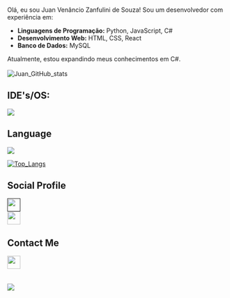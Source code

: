 <a href="https://git.io/typing-svg"><img src="https://readme-typing-svg.demolab.com?font=roboto&pause=10&color=F4672C&width=435&lines=Welcome+to+my+github!" alt="" /></a> 
<br>
<br>
Olá, eu sou Juan Venâncio Zanfulini de Souza!
Sou um desenvolvedor com experiência em:

- **Linguagens de Programação:** Python, JavaScript, C#
- **Desenvolvimento Web:** HTML, CSS, React
- **Banco de Dados:** MySQL

Atualmente, estou expandindo meus conhecimentos em C#.
<br>
<br>
![Juan_GitHub_stats](https://github-readme-stats.vercel.app/api?username=JuanSouz4&show_icons=true&theme=codeSTACKr&hide_border=true)

## IDE's/OS:
<img src="https://skillicons.dev/icons?i=androidstudio,windows,vscode,pycharm&theme=dark" />

## Language
<img src="https://skillicons.dev/icons?i=html,css,js,python,react,mysql,cs&theme=dark"/>
<br>

[![Top_Langs](https://github-readme-stats.vercel.app/api/top-langs/?username=JuanSouz4&theme=codeSTACKr&hide_border=true)](https://github.com/JuanSouz4/github-readme-stats)
<br>

## Social Profile
<a href="">
    <img src="https://skillicons.dev/icons?i=linkedin&theme=dark" width="30" height="30" />
</a>
<br>
<a href="https://www.youtube.com/">
    <img src="https://skillicons.dev/icons?i=instagram&theme=dark" width="30" height="30" />
</a>

## Contact Me
<a href="https://mail.google.com/mail/u/0/#inbox?compose=DmwnWrRpfDZdQrsZtMvggkCXTgNbwmFPVMSZkmjtQxnxqSxGBhtrXgTcdSNXmSWgWfqMdkNbpNCg">
    <img src="https://skillicons.dev/icons?i=gmail&theme=dark" width="30" height="30" />
</a>
<br>
<br>
<br>
<img src="http://estruyf-github.azurewebsites.net/api/VisitorHit?user=JuanSouz4&repo=JuanSouz4&countColorcountColor&countColor=%23F4672C"/>
